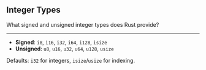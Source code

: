 ## Integer Types

What signed and unsigned integer types does Rust provide?

---

* **Signed**: `i8`, `i16`, `i32`, `i64`, `i128`, `isize`
* **Unsigned**: `u8`, `u16`, `u32`, `u64`, `u128`, `usize`

Defaults: `i32` for integers, `isize`/`usize` for indexing.

